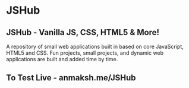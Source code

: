 # JSHub

## JSHub - Vanilla JS, CSS, HTML5 & More!

A repository of small web applications built in based on core JavaScript, HTML5 and CSS. Fun projects, small projects, and dynamic web applications are built and added time by time.

## To Test Live - anmaksh.me/JSHub
